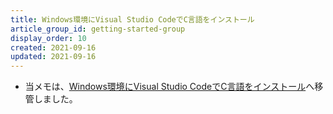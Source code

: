 ```yaml
---
title: Windows環境にVisual Studio CodeでC言語をインストール
article_group_id: getting-started-group
display_order: 10
created: 2021-09-16
updated: 2021-09-16
---
```

- 当メモは、[Windows環境にVisual Studio CodeでC言語をインストール](https://thinktwice.tech/it/c/install_c_in_windows_with_visual_studio_code/)へ移管しました。
